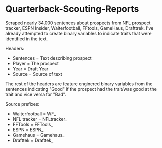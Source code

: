 # Quarterback-Scouting-Reports
Scraped nearly 34,000 sentences about prospects from NFL prospect tracker, ESPN Insider, Walterfootball, FFtools, GameHaus, Drafttrek. I've already attempted to create binary variables to indicate traits that were identified in the text.

Headers:
- Sentences = Text describing prospect
- Player = The prospect
- Year = Draft Year
- Source = Source of text

The rest of the headers are feature enginered binary variables from the sentences indicating "Good" if the prospect had the trait/was good at the trait and vice versa for 
"Bad".


Source prefixes:
- Walterfootball = WF_
- NFL tracker = NFLtracker_
- FFTools = FFTools_
- ESPN = ESPN_
- Gamehaus = Gamehaus_
- Drafttek = Drafttek_
